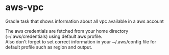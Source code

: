 # aws-vpc
Gradle task that shows information about all vpc available in a aws account

The aws credentials are fetched from your home directory (~/.aws/credentials) using default aws profile.  
Also don't forget to set correct information in your ~/.aws/config file for default profile such as region and output.
